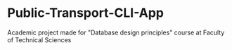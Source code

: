 # Public-Transport-CLI-App
Academic project made for "Database design principles" course at Faculty of Technical Sciences
